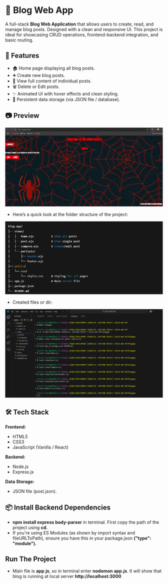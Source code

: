 # 📝 Blog Web App

A full-stack **Blog Web Application** that allows users to create, read, and manage blog posts. Designed with a clean and responsive UI. This project is ideal for showcasing CRUD operations, frontend-backend integration, and basic routing.

## 🚀 Features

- 🏠 Home page displaying all blog posts.
- ➕ Create new blog posts.
- 📄 View full content of individual posts.
- 🗑️ Delete or Edit posts.
- ✨ Animated UI with hover effects and clean styling.
- 💾 Persistent data storage (via JSON file / database).

## 📷 Preview

![Home Page Preview](https://github.com/Syed-Ammar-21/Spidey-Blog/blob/main/SPIDEY%20BLOG%20DISPLAY.png)

- Here’s a quick look at the folder structure of the project:

![Folder Structure](https://github.com/Syed-Ammar-21/Spidey-Blog/blob/main/1.%20Road%20Map.png)

- Created files or dir:

![Folder Structure](https://github.com/Syed-Ammar-21/Spidey-Blog/blob/main/2.%20Files%20Dir%20Create.png)

## 🛠️ Tech Stack

**Frontend:**
- HTML5
- CSS3
- JavaScript (Vanilla / React)

**Backend:**
- Node.js
- Express.js

**Data Storage:**
- JSON file (post.json).

## 📦 Install Backend Dependencies

- **npm install express body-parser** in terminal. First copy the path of the project using **cd.**
- If you're using ES Modules (as shown by import syntax and fileURLToPath), ensure you have this in your package.json **("type": "module").**

## Run The Project

- Main file is **app.js**, so in terminal enter **nodemon app.js**. It will show that blog is running at local server **http://localhost:3000**














